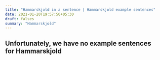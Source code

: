 ```yaml
---
title: "Hammarskjold in a sentence | Hammarskjold example sentences"
date: 2021-01-20T19:57:50+05:30
draft: falses
summary: "Hammarskjold"
---
```

## Unfortunately, we have no example sentences for Hammarskjold                 
